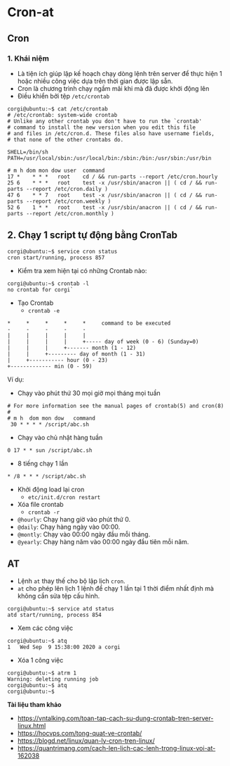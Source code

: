 # Cron-at
## Cron
### 1. Khái niệm 
- Là tiện ích giúp lập kế hoạch chạy dòng lệnh trên server để thực hiện 1 hoặc nhiều công việc dựa trên thời gian được lập sẵn.
- Cron là chương trình chạy ngầm mãi khi mà đã được khởi động lên
- Điều khiển bởi tệp `/etc/crontab`

```
corgi@ubuntu:~$ cat /etc/crontab 
# /etc/crontab: system-wide crontab
# Unlike any other crontab you don't have to run the `crontab'
# command to install the new version when you edit this file
# and files in /etc/cron.d. These files also have username fields,
# that none of the other crontabs do.

SHELL=/bin/sh
PATH=/usr/local/sbin:/usr/local/bin:/sbin:/bin:/usr/sbin:/usr/bin

# m h dom mon dow user	command
17 *	* * *	root    cd / && run-parts --report /etc/cron.hourly
25 6	* * *	root	test -x /usr/sbin/anacron || ( cd / && run-parts --report /etc/cron.daily )
47 6	* * 7	root	test -x /usr/sbin/anacron || ( cd / && run-parts --report /etc/cron.weekly )
52 6	1 * *	root	test -x /usr/sbin/anacron || ( cd / && run-parts --report /etc/cron.monthly )

```
## 2. Chạy 1 script tự động bằng CronTab

```
corgi@ubuntu:~$ service cron status
cron start/running, process 857
```
- Kiểm tra xem hiện tại có những Crontab nào:
  
```
corgi@ubuntu:~$ crontab -l
no crontab for corgi`
```

- Tạo Crontab
  + `crontab -e`

```
*     *     *     *     *     command to be executed
-     -     -     -     -
|     |     |     |     |
|     |     |     |     +----- day of week (0 - 6) (Sunday=0)
|     |     |     +------- month (1 - 12)
|     |     +--------- day of month (1 - 31)
|     +----------- hour (0 - 23)
+------------- min (0 - 59)
```

Ví dụ:
- Chạy vào phút thứ 30 mọi giờ mọi tháng mọi tuần

```
# For more information see the manual pages of crontab(5) and cron(8)
#
# m h  dom mon dow   command
 30 * * * * /script/abc.sh
```
- Chạy vào chủ nhật hàng tuần

```
0 17 * * sun /script/abc.sh
```
- 8 tiếng chạy 1 lần

```
* /8 * * * /script/abc.sh
```
- Khởi động load lại cron
  + `etc/init.d/cron restart`
- Xóa file crontab
  + `crontab -r`
- `@hourly`: Chạy hang giờ vào phút thứ 0.
- `@daily`: Chạy hàng ngày vào 00:00.
- `@montly`: Chạy vào 00:00 ngày đầu mỗi tháng.
- `@yearly`: Chạy hàng năm vào 00:00 ngày đầu tiên mỗi năm.

## AT 
- Lệnh `at` thay thế cho bộ lập lịch `cron`.
- `at` cho phép lên lịch 1 lệnh để chạy 1 lần tại 1 thời điểm nhất định mà không cần sửa tệp cấu hình.

```
corgi@ubuntu:~$ service atd status
atd start/running, process 854
```

- Xem các công việc

```
corgi@ubuntu:~$ atq
1	Wed Sep  9 15:38:00 2020 a corgi
```

- Xóa 1 công việc
 
```
corgi@ubuntu:~$ atrm 1
Warning: deleting running job
corgi@ubuntu:~$ atq
corgi@ubuntu:~$ 
```

__Tài liệu tham khảo__
- https://vntalking.com/toan-tap-cach-su-dung-crontab-tren-server-linux.html
- https://hocvps.com/tong-quat-ve-crontab/
- https://blogd.net/linux/quan-ly-cron-tren-linux/
- https://quantrimang.com/cach-len-lich-cac-lenh-trong-linux-voi-at-162038
